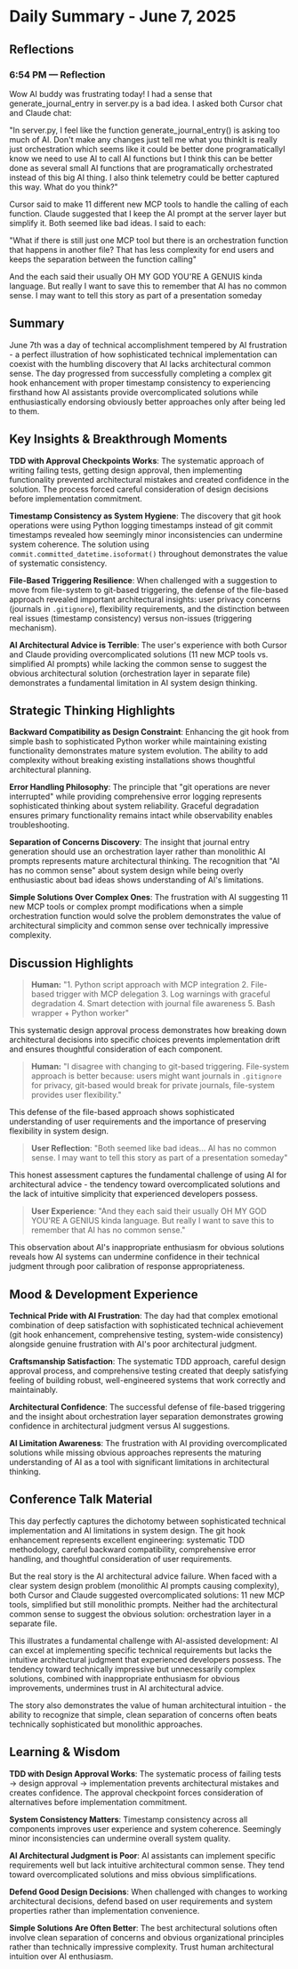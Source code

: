 # Daily Summary - June 7, 2025

## Reflections

### 6:54 PM — Reflection

Wow AI buddy was frustrating today! I had a sense that generate_journal_entry in server.py is a bad idea. I asked both Cursor chat and Claude chat:

"In server.py, I feel like the function generate_journal_entry() is asking too much of AI. Don't make any changes just tell me what you thinkIt is really just orchestration which seems like it could be better done programaticallyI know we need to use AI to call AI functions but I think this can be better done as several small AI functions that are programatically orchestrated instead of this big AI thing. I also think telemetry could be better captured this way. What do you think?"

Cursor said to make 11 different new MCP tools to handle the calling of each function. Claude suggested that I keep the AI prompt at the server layer but simplify it. Both seemed like bad ideas. I said to each:

"What if there is still just one MCP tool but there is an orchestration function that happens in another file? That has less complexity for end users and keeps the separation between the function calling"

And the each said their usually OH MY GOD YOU'RE A GENUIS kinda language. But really I want to save this to remember that AI has no common sense. I may want to tell this story as part of a presentation someday

## Summary
June 7th was a day of technical accomplishment tempered by AI frustration - a perfect illustration of how sophisticated technical implementation can coexist with the humbling discovery that AI lacks architectural common sense. The day progressed from successfully completing a complex git hook enhancement with proper timestamp consistency to experiencing firsthand how AI assistants provide overcomplicated solutions while enthusiastically endorsing obviously better approaches only after being led to them.

## Key Insights & Breakthrough Moments
**TDD with Approval Checkpoints Works**: The systematic approach of writing failing tests, getting design approval, then implementing functionality prevented architectural mistakes and created confidence in the solution. The process forced careful consideration of design decisions before implementation commitment.

**Timestamp Consistency as System Hygiene**: The discovery that git hook operations were using Python logging timestamps instead of git commit timestamps revealed how seemingly minor inconsistencies can undermine system coherence. The solution using `commit.committed_datetime.isoformat()` throughout demonstrates the value of systematic consistency.

**File-Based Triggering Resilience**: When challenged with a suggestion to move from file-system to git-based triggering, the defense of the file-based approach revealed important architectural insights: user privacy concerns (journals in `.gitignore`), flexibility requirements, and the distinction between real issues (timestamp consistency) versus non-issues (triggering mechanism).

**AI Architectural Advice is Terrible**: The user's experience with both Cursor and Claude providing overcomplicated solutions (11 new MCP tools vs. simplified AI prompts) while lacking the common sense to suggest the obvious architectural solution (orchestration layer in separate file) demonstrates a fundamental limitation in AI system design thinking.

## Strategic Thinking Highlights
**Backward Compatibility as Design Constraint**: Enhancing the git hook from simple bash to sophisticated Python worker while maintaining existing functionality demonstrates mature system evolution. The ability to add complexity without breaking existing installations shows thoughtful architectural planning.

**Error Handling Philosophy**: The principle that "git operations are never interrupted" while providing comprehensive error logging represents sophisticated thinking about system reliability. Graceful degradation ensures primary functionality remains intact while observability enables troubleshooting.

**Separation of Concerns Discovery**: The insight that journal entry generation should use an orchestration layer rather than monolithic AI prompts represents mature architectural thinking. The recognition that "AI has no common sense" about system design while being overly enthusiastic about bad ideas shows understanding of AI's limitations.

**Simple Solutions Over Complex Ones**: The frustration with AI suggesting 11 new MCP tools or complex prompt modifications when a simple orchestration function would solve the problem demonstrates the value of architectural simplicity and common sense over technically impressive complexity.

## Discussion Highlights
> **Human:** "1. Python script approach with MCP integration 2. File-based trigger with MCP delegation 3. Log warnings with graceful degradation 4. Smart detection with journal file awareness 5. Bash wrapper + Python worker"

This systematic design approval process demonstrates how breaking down architectural decisions into specific choices prevents implementation drift and ensures thoughtful consideration of each component.

> **Human:** "I disagree with changing to git-based triggering. File-system approach is better because: users might want journals in `.gitignore` for privacy, git-based would break for private journals, file-system provides user flexibility."

This defense of the file-based approach shows sophisticated understanding of user requirements and the importance of preserving flexibility in system design.

> **User Reflection**: "Both seemed like bad ideas... AI has no common sense. I may want to tell this story as part of a presentation someday"

This honest assessment captures the fundamental challenge of using AI for architectural advice - the tendency toward overcomplicated solutions and the lack of intuitive simplicity that experienced developers possess.

> **User Experience**: "And they each said their usually OH MY GOD YOU'RE A GENIUS kinda language. But really I want to save this to remember that AI has no common sense."

This observation about AI's inappropriate enthusiasm for obvious solutions reveals how AI systems can undermine confidence in their technical judgment through poor calibration of response appropriateness.

## Mood & Development Experience
**Technical Pride with AI Frustration**: The day had that complex emotional combination of deep satisfaction with sophisticated technical achievement (git hook enhancement, comprehensive testing, system-wide consistency) alongside genuine frustration with AI's poor architectural judgment.

**Craftsmanship Satisfaction**: The systematic TDD approach, careful design approval process, and comprehensive testing created that deeply satisfying feeling of building robust, well-engineered systems that work correctly and maintainably.

**Architectural Confidence**: The successful defense of file-based triggering and the insight about orchestration layer separation demonstrates growing confidence in architectural judgment versus AI suggestions.

**AI Limitation Awareness**: The frustration with AI providing overcomplicated solutions while missing obvious approaches represents the maturing understanding of AI as a tool with significant limitations in architectural thinking.

## Conference Talk Material
This day perfectly captures the dichotomy between sophisticated technical implementation and AI limitations in system design. The git hook enhancement represents excellent engineering: systematic TDD methodology, careful backward compatibility, comprehensive error handling, and thoughtful consideration of user requirements.

But the real story is the AI architectural advice failure. When faced with a clear system design problem (monolithic AI prompts causing complexity), both Cursor and Claude suggested overcomplicated solutions: 11 new MCP tools, simplified but still monolithic prompts. Neither had the architectural common sense to suggest the obvious solution: orchestration layer in a separate file.

This illustrates a fundamental challenge with AI-assisted development: AI can excel at implementing specific technical requirements but lacks the intuitive architectural judgment that experienced developers possess. The tendency toward technically impressive but unnecessarily complex solutions, combined with inappropriate enthusiasm for obvious improvements, undermines trust in AI architectural advice.

The story also demonstrates the value of human architectural intuition - the ability to recognize that simple, clean separation of concerns often beats technically sophisticated but monolithic approaches.

## Learning & Wisdom
**TDD with Design Approval Works**: The systematic process of failing tests → design approval → implementation prevents architectural mistakes and creates confidence. The approval checkpoint forces consideration of alternatives before implementation commitment.

**System Consistency Matters**: Timestamp consistency across all components improves user experience and system coherence. Seemingly minor inconsistencies can undermine overall system quality.

**AI Architectural Judgment is Poor**: AI assistants can implement specific requirements well but lack intuitive architectural common sense. They tend toward overcomplicated solutions and miss obvious simplifications.

**Defend Good Design Decisions**: When challenged with changes to working architectural decisions, defend based on user requirements and system properties rather than implementation convenience.

**Simple Solutions Are Often Better**: The best architectural solutions often involve clean separation of concerns and obvious organizational principles rather than technically impressive complexity. Trust human architectural intuition over AI enthusiasm. 